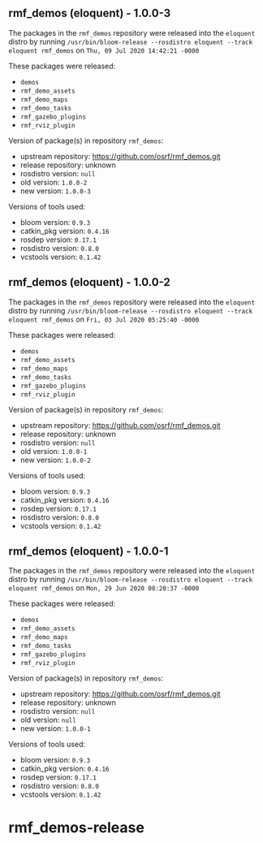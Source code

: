 ## rmf_demos (eloquent) - 1.0.0-3

The packages in the `rmf_demos` repository were released into the `eloquent` distro by running `/usr/bin/bloom-release --rosdistro eloquent --track eloquent rmf_demos` on `Thu, 09 Jul 2020 14:42:21 -0000`

These packages were released:
- `demos`
- `rmf_demo_assets`
- `rmf_demo_maps`
- `rmf_demo_tasks`
- `rmf_gazebo_plugins`
- `rmf_rviz_plugin`

Version of package(s) in repository `rmf_demos`:

- upstream repository: https://github.com/osrf/rmf_demos.git
- release repository: unknown
- rosdistro version: `null`
- old version: `1.0.0-2`
- new version: `1.0.0-3`

Versions of tools used:

- bloom version: `0.9.3`
- catkin_pkg version: `0.4.16`
- rosdep version: `0.17.1`
- rosdistro version: `0.8.0`
- vcstools version: `0.1.42`


## rmf_demos (eloquent) - 1.0.0-2

The packages in the `rmf_demos` repository were released into the `eloquent` distro by running `/usr/bin/bloom-release --rosdistro eloquent --track eloquent rmf_demos` on `Fri, 03 Jul 2020 05:25:40 -0000`

These packages were released:
- `demos`
- `rmf_demo_assets`
- `rmf_demo_maps`
- `rmf_demo_tasks`
- `rmf_gazebo_plugins`
- `rmf_rviz_plugin`

Version of package(s) in repository `rmf_demos`:

- upstream repository: https://github.com/osrf/rmf_demos.git
- release repository: unknown
- rosdistro version: `null`
- old version: `1.0.0-1`
- new version: `1.0.0-2`

Versions of tools used:

- bloom version: `0.9.3`
- catkin_pkg version: `0.4.16`
- rosdep version: `0.17.1`
- rosdistro version: `0.8.0`
- vcstools version: `0.1.42`


## rmf_demos (eloquent) - 1.0.0-1

The packages in the `rmf_demos` repository were released into the `eloquent` distro by running `/usr/bin/bloom-release --rosdistro eloquent --track eloquent rmf_demos` on `Mon, 29 Jun 2020 08:20:37 -0000`

These packages were released:
- `demos`
- `rmf_demo_assets`
- `rmf_demo_maps`
- `rmf_demo_tasks`
- `rmf_gazebo_plugins`
- `rmf_rviz_plugin`

Version of package(s) in repository `rmf_demos`:

- upstream repository: https://github.com/osrf/rmf_demos.git
- release repository: unknown
- rosdistro version: `null`
- old version: `null`
- new version: `1.0.0-1`

Versions of tools used:

- bloom version: `0.9.3`
- catkin_pkg version: `0.4.16`
- rosdep version: `0.17.1`
- rosdistro version: `0.8.0`
- vcstools version: `0.1.42`


# rmf_demos-release